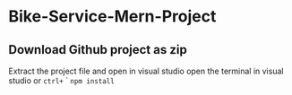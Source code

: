 # Bike-Service-Mern-Project
## Download Github project as zip
Extract the project file and open in visual studio
open the terminal in visual studio or `ctrl+` `
```npm install```
